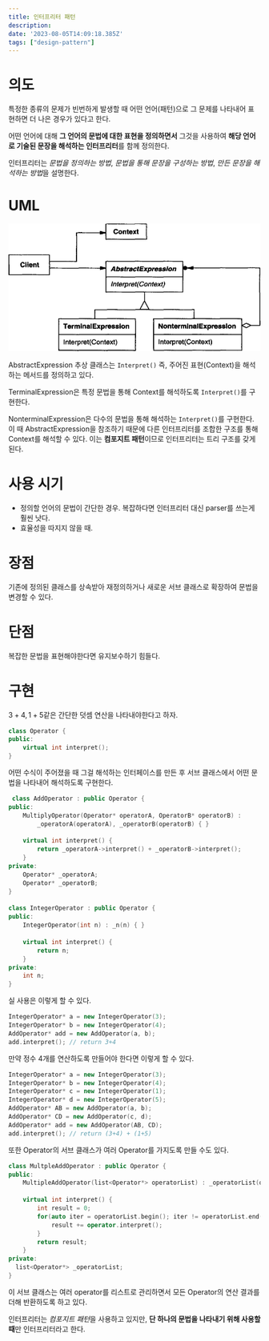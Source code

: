 ```yaml
---
title: 인터프리터 패턴
description:
date: '2023-08-05T14:09:18.385Z'
tags: ["design-pattern"]
---
```


# 의도

특정한 종류의 문제가 빈번하게 발생할 때 어떤 언어(패턴)으로 그 문제를 나타내어 표현하면 더 나은 경우가 있다고 한다.

어떤 언어에 대해 **그 언어의 문법에 대한 표현을 정의하면서** 그것을 사용하여 **해당 언어로 기술된 문장을 해석하는 인터프리터**를 함께 정의한다.

인터프리터는 *문법을 정의하는 방법*, *문법을 통해 문장을 구성하는 방법*, *만든 문장을 해석하는 방법*을 설명한다.

# UML

![Alt text](image.png)

AbstractExpression 추상 클래스는 `Interpret()` 즉, 주어진 표현(Context)을 해석하는 메서드를 정의하고 있다.

TerminalExpression은 특정 문법을 통해 Context를 해석하도록 `Interpret()`를 구현한다.

NonterminalExpression은 다수의 문법을 통해 해석하는 `Interpret()`를 구현한다. 이 때 AbstractExpression을 참조하기 때문에 다른 인터프리터를 조합한 구조를 통해 Context를 해석할 수 있다. 이는 **컴포지트 패턴**이므로 인터프리터는 트리 구조를 갖게 된다.

# 사용 시기

- 정의할 언어의 문법이 간단한 경우. 복잡하다면 인터프리터 대신 parser를 쓰는게 훨씬 낫다.
- 효율성을 따지지 않을 때.

# 장점

기존에 정의된 클래스를 상속받아 재정의하거나 새로운 서브 클래스로 확장하여 문법을 변경할 수 있다.

# 단점

복잡한 문법을 표현해야한다면 유지보수하기 힘들다.

# 구현

$3 + 4, 1 + 5$같은 간단한 덧셈 연산을 나타내야한다고 하자.

```cpp
class Operator {
public:
    virtual int interpret();
}
```

어떤 수식이 주어졌을 때 그걸 해석하는 인터페이스를 만든 후 서브 클래스에서 어떤 문법을 나타내어 해석하도록 구현한다.

```cpp
 class AddOperator : public Operator {
public:
    MultiplyOperator(Operator* operatorA, OperatorB* operatorB) :
        _operatorA(operatorA), _operatorB(operatorB) { } 

    virtual int interpret() {
        return _operatorA->interpret() + _operatorB->interpret();
    }
private:
    Operator* _operatorA;
    Operator* _operatorB;
}

class IntegerOperator : public Operator {
public:
    IntegerOperator(int n) : _n(n) { }

    virtual int interpret() {
        return n;
    }
private:
    int n;
}
```

실 사용은 이렇게 할 수 있다.

```cpp
IntegerOperator* a = new IntegerOperator(3); 
IntegerOperator* b = new IntegerOperator(4);
AddOperator* add = new AddOperator(a, b);
add.interpret(); // return 3+4
```

만약 정수 4개를 연산하도록 만들어야 한다면 이렇게 할 수 있다.

```cpp
IntegerOperator* a = new IntegerOperator(3); 
IntegerOperator* b = new IntegerOperator(4);
IntegerOperator* c = new IntegerOperator(1); 
IntegerOperator* d = new IntegerOperator(5);
AddOperator* AB = new AddOperator(a, b);
AddOperator* CD = new AddOperator(c, d);
AddOperator* add = new AddOperator(AB, CD);
add.interpret(); // return (3+4) + (1+5)
```

또한 Operator의 서브 클래스가 여러 Operator를 가지도록 만들 수도 있다.

```cpp
class MultpleAddOperator : public Operator {
public:
    MultipleAddOperator(list<Operator*> operatorList) : _operatorList(operatorList) {}

    virtual int interpret() {
        int result = 0;
        for(auto iter = operatorList.begin(); iter != operatorList.end(); iter++) {
            result += operator.interpret();
        }
        return result;
    }
private:
  list<Operator*> _operatorList;
}
```

이 서브 클래스는 여러 operator를 리스트로 관리하면서 모든 Operator의 연산 결과를 더해 반환하도록 하고 있다. 

인터프리터는 *컴포지트 패턴*을 사용하고 있지만,  **단 하나의 문법을 나타내기 위해 사용할 때**만 인터프리터라고 한다.